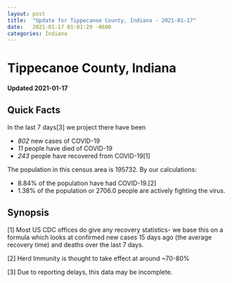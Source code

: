 ```yaml
---
layout: post
title:  "Update for Tippecanoe County, Indiana - 2021-01-17"
date:   2021-01-17 01:01:29 -0600
categories: Indiana
---
```


# Tippecanoe County, Indiana
#### Updated 2021-01-17

## Quick Facts

In the last 7 days[3] we project there have been
- *802* new cases of COVID-19
- *11* people have died of COVID-19
- *243* people have recovered from COVID-19[1]

The population in this census area is 195732. By our calculations:
- 8.84% of the population have had COVID-19.[2]
- 1.38% of the population or 2706.0 people are actively fighting the virus.

## Synopsis




[1] Most US CDC offices do give any recovery statistics- we base this on a formula which looks at confirmed new cases
15 days ago (the average recovery time) and deaths over the last 7 days.

[2] Herd Immunity is thought to take effect at around ~70-80%

[3] Due to reporting delays, this data may be incomplete.
 
    